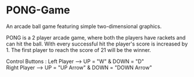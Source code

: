 # PONG-Game
An arcade ball game featuring simple two-dimensional graphics.

PONG is a 2 player arcade game, where both the players have rackets and can hit the ball. With every successful hit the player's
score is increased by 1. The first player to reach the score of 21 will be the winner.

Control Buttons :
Left Player --> UP = "W" & DOWN = "D"  
Right Player --> UP = "UP Arrow" & DOWN = "DOWN Arrow"
